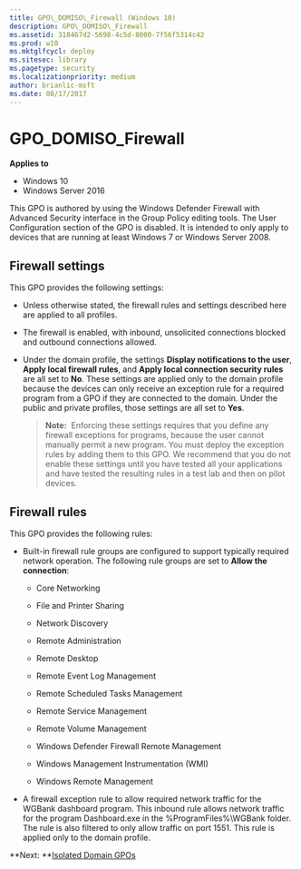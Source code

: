 ```yaml
---
title: GPO\_DOMISO\_Firewall (Windows 10)
description: GPO\_DOMISO\_Firewall
ms.assetid: 318467d2-5698-4c5d-8000-7f56f5314c42
ms.prod: w10
ms.mktglfcycl: deploy
ms.sitesec: library
ms.pagetype: security
ms.localizationpriority: medium
author: brianlic-msft
ms.date: 08/17/2017
---
```


# GPO\_DOMISO\_Firewall

**Applies to**
-   Windows 10
-   Windows Server 2016

This GPO is authored by using the Windows Defender Firewall 
with Advanced Security interface in the Group Policy editing tools. The User Configuration section of the GPO is disabled. It is intended to only apply to devices that are running at least Windows 7 or Windows Server 2008.

## Firewall settings

This GPO provides the following settings:

-   Unless otherwise stated, the firewall rules and settings described here are applied to all profiles.

-   The firewall is enabled, with inbound, unsolicited connections blocked and outbound connections allowed.

-   Under the domain profile, the settings **Display notifications to the user**, **Apply local firewall rules**, and **Apply local connection security rules** are all set to **No**. These settings are applied only to the domain profile because the devices can only receive an exception rule for a required program from a GPO if they are connected to the domain. Under the public and private profiles, those settings are all set to **Yes**.

    >**Note:**  Enforcing these settings requires that you define any firewall exceptions for programs, because the user cannot manually permit a new program. You must deploy the exception rules by adding them to this GPO. We recommend that you do not enable these settings until you have tested all your applications and have tested the resulting rules in a test lab and then on pilot devices.

## Firewall rules

This GPO provides the following rules:

-   Built-in firewall rule groups are configured to support typically required network operation. The following rule groups are set to **Allow the connection**:

    -   Core Networking

    -   File and Printer Sharing

    -   Network Discovery

    -   Remote Administration

    -   Remote Desktop

    -   Remote Event Log Management

    -   Remote Scheduled Tasks Management

    -   Remote Service Management

    -   Remote Volume Management

    -   Windows Defender Firewall Remote Management

    -   Windows Management Instrumentation (WMI)

    -   Windows Remote Management

-   A firewall exception rule to allow required network traffic for the WGBank dashboard program. This inbound rule allows network traffic for the program Dashboard.exe in the %ProgramFiles%\\WGBank folder. The rule is also filtered to only allow traffic on port 1551. This rule is applied only to the domain profile.

**Next: **[Isolated Domain GPOs](isolated-domain-gpos.md)
